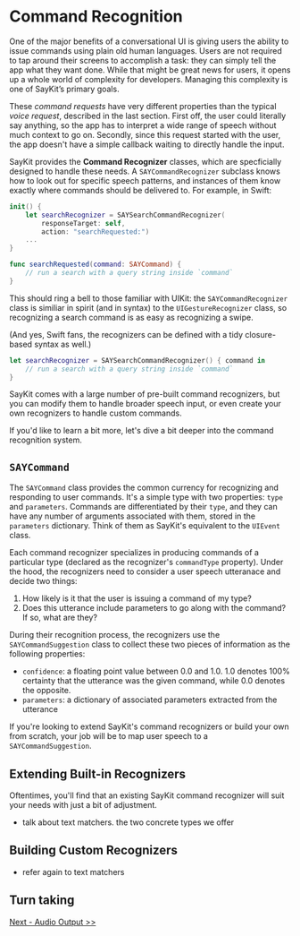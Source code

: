 # Command Recognition

One of the major benefits of a conversational UI is giving users the ability to issue commands using plain old human languages. Users are not required to tap around their screens to accomplish a task: they can simply tell the app what they want done. While that might be great news for users, it opens up a whole world of complexity for developers. Managing this complexity is one of SayKit’s primary goals.

These *command requests* have very different properties than the typical *voice request*, described in the last section. First off, the user could literally say anything, so the app has to interpret a wide range of speech without much context to go on. Secondly, since this request started with the user, the app doesn't have a simple callback waiting to directly handle the input.

SayKit provides the **Command Recognizer** classes, which are specficially designed to handle these needs. A `SAYCommandRecognizer` subclass knows how to look out for specific speech patterns, and instances of them know exactly where commands should be delivered to. For example, in Swift:

````swift
init() {
	let searchRecognizer = SAYSearchCommandRecognizer(
		responseTarget: self, 
		action: "searchRequested:")
    ...
}

func searchRequested(command: SAYCommand) {
	// run a search with a query string inside `command`
}
````

This should ring a bell to those familiar with UIKit: the `SAYCommandRecognizer` class is similiar in spirit (and in syntax) to the `UIGestureRecognizer` class, so recognizing a search command is as easy as recognizing a swipe.

(And yes, Swift fans, the recognizers can be defined with a tidy closure-based syntax as well.)

````swift
let searchRecognizer = SAYSearchCommandRecognizer() { command in 
	// run a search with a query string inside `command`
}
````

SayKit comes with a large number of pre-built command recognizers, but you can modify them to handle broader speech input, or even create your own recognizers to handle custom commands. 

If you'd like to learn a bit more, let's dive a bit deeper into the command recognition system.

## `SAYCommand`

The `SAYCommand` class provides the common currency for recognizing and responding to user commands. It's a simple type with two properties: `type` and `parameters`. Commands are differentiated by their `type`, and they can have any number of arguments associated with them, stored in the `parameters` dictionary. Think of them as SayKit's equivalent to the `UIEvent` class.

Each command recognizer specializes in producing commands of a particular type (declared as the recognizer's `commandType` property). Under the hood, the recognizers need to consider a user speech utteranace and decide two things:

1. How likely is it that the user is issuing a command of my type?
2. Does this utterance include parameters to go along with the command? If so, what are they?

During their recognition process, the recognizers use the `SAYCommandSuggestion` class to collect these two pieces of information as the following properties:

- `confidence`: a floating point value between 0.0 and 1.0. 1.0 denotes 100% certainty that the utterance was the given command, while 0.0 denotes the opposite.
- `parameters`: a dictionary of associated parameters extracted from the utterance

If you're looking to extend SayKit's command recognizers or build your own from scratch, your job will be to map user speech to a `SAYCommandSuggestion`.

## Extending Built-in Recognizers

Oftentimes, you'll find that an existing SayKit command recognizer will suit your needs with just a bit of adjustment. 

- talk about text matchers. the two concrete types we offer

## Building Custom Recognizers

- refer again to text matchers

## Turn taking

[Next - Audio Output >>](./04-audio-output.md)

